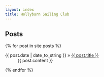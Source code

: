 ```yaml
---
layout: index
title: Hollyburn Sailing Club
---
```


## Posts

{% for post in site.posts %}
<dl class="dl-horizontal">
    <dt>
        <span>{{ post.date | date_to_string }}</span> &raquo; <a href="{{ BASE_PATH }}{{ post.url }}">{{ post.title }}</a>
    </dt>
    <dd>
        {{ post.content }}
    </dd>
</dl>
{% endfor %}

